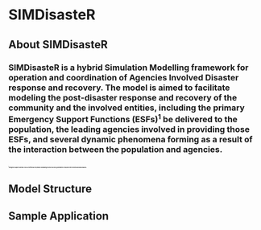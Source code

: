 # SIMDisasteR
## About SIMDisasteR
<h3>SIMDisasteR is a hybrid Simulation Modelling framework for operation and coordination of Agencies Involved Disaster response and recovery. The model is aimed to facilitate modeling the post-disaster response and recovery of the community and the involved entities, including the primary Emergency Support Functions (ESFs)<sup>1</sup> be delivered to the population, the leading agencies involved in providing those ESFs, and several dynamic phenomena forming as a result of the interaction between the population and agencies.<h3>


<p style="font-size:2;"> <sup>1</sup>Emergency Support Functions (ESFs) are defined as the primary coordinating structures used by governments to respond to the incidents and natural hazards. </p>

## Model Structure


## Sample Application
